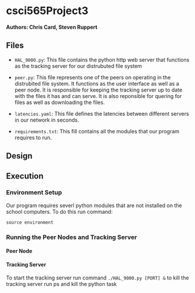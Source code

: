 csci565Project3
===============

**Authors: Chris Card, Steven Ruppert**

## Files
- `HAL_9000.py`: This file contains the python http web server that functions as the tracking server for our distrubuted file system

- `peer.py`: This file represents one of the peers on
operating in the distrubited file system. It functions 
as the user interface as well as a peer node.  It is responsible for keeping the tracking server up to date
with the files it has and can serve. It is also reponsible
for quering for files as well as downloading the files.

- `latencies.yaml`: This file defines the latencies between
different servers in our network in seconds.

- `requirements.txt`: This fill contains all the modules
that our program requires to run.

## Design

## Execution

### Environment Setup
Our program requires severl python modules that are not installed on the school computers.  To do this run command:
```
source environment
```

### Running the Peer Nodes and Tracking Server

#### Peer Node

#### Tracking Server
To start the tracking server run command `./HAL_9000.py [PORT] &`
to kill the tracking server run ps and kill the python task